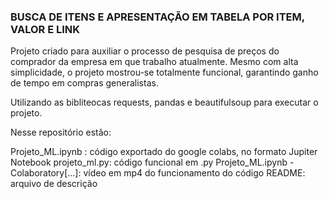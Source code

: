### **BUSCA DE ITENS E APRESENTAÇÃO EM TABELA POR ITEM, VALOR E LINK**

Projeto criado para auxiliar o processo de pesquisa de preços do comprador da empresa em que trabalho atualmente.
Mesmo com alta simplicidade, o projeto mostrou-se totalmente funcional, garantindo ganho de tempo em compras generalistas. 

Utilizando as bibliteocas requests, pandas e beautifulsoup para executar o projeto.

Nesse repositório estão:

Projeto_ML.ipynb : código exportado do google colabs, no formato Jupiter Notebook
projeto_ml.py: código funcional em .py
Projeto_ML.ipynb - Colaboratory[...]: vídeo em mp4 do funcionamento do código
README: arquivo de descrição
